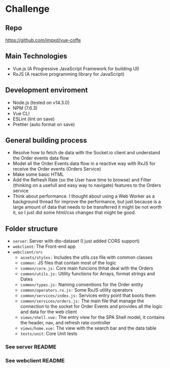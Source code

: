 # Challenge

## Repo
https://github.com/impxd/vue-coffe

## Main Technologies

- Vue.js (A Progressive JavaScript Framework for building UI)
- RxJS (A reactive programming library for JavaScript)

## Development enviroment

- Node.js (tested on v14.3.0)
- NPM (7.6.3)
- Vue CLI
- ESLint (lint on save)
- Prettier (auto format on save)

## General building process

- Resolve how to fetch de data with the Socket.io client and understand the Order events data flow
- Model all the Order Events data flow in a reactive way with RxJS for receive the Order events (Orders Service)
- Make some basic HTML
- Add the Refresh Rate (so the User have time to browse) and Filter (thinking on a usefull and easy way to navigate) features to the Orders service
- Think about performance. I thought about using a Web Worker as a background thread for improve the performance, but just because is a large amount of data that needs to be transferred it might be not worth it, so I just did some html/css changes that might be good.

## Folder structure

- `server`: Server with dto-dataset (I just added CORS support)
- `webclient`: The Front-end app
- `webclient/src`
  - `assets/styles:` Includes the utils.css file with common classes
  - `common:` JS files that contain most of the logic
  - `common/core.js:` Core main funcions thhat deal with the Orders
  - `common/utils.js:` Utility functions for Arrays, format strings and Dates
  - `common/types.js:` Naming conventions for the Order entity
  - `common/operators.rx.js:` Some RxJS utility operators
  - `common/services/index.js:` Services entry point that boots them
  - `common/services/orders.js:` The main file that manage the connection to the socket for Order Events and provides all the logic and data for the web client
  - `views/shell.vue:` The entry view for the SPA Shell model, it contains the header, nav, and refresh rate controller
  - `views/home.vue:` The view with the search bar and the data table
  - `tests/unit`: Core Unit tests

### See server README
### See webclient README
